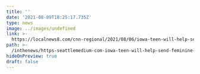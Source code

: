 ```yaml
---
title: ''
date: '2021-08-09T18:25:17.735Z'
type: news
image: ../images/undefined
link: >-
  https://localnews8.com/cnn-regional/2021/08/06/iowa-teen-will-help-send-feminine-hygiene-products-to-kenya/
path: >-
  /inthenews/https-seattlemedium-com-iowa-teen-will-help-send-feminine-hygiene-products-to-kenya-
hideOnPreview: true
draft: false
---
```


